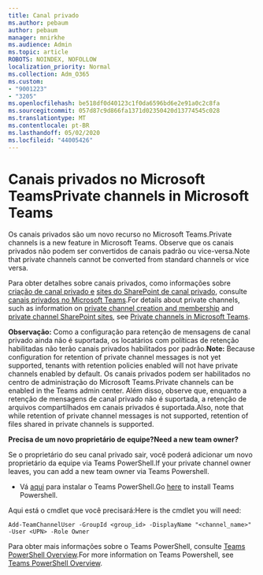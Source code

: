 ```yaml
---
title: Canal privado
ms.author: pebaum
author: pebaum
manager: mnirkhe
ms.audience: Admin
ms.topic: article
ROBOTS: NOINDEX, NOFOLLOW
localization_priority: Normal
ms.collection: Adm_O365
ms.custom:
- "9001223"
- "3205"
ms.openlocfilehash: be518df0d40123c1f0da6596bd6e2e91a0c2c8fa
ms.sourcegitcommit: 057d87c9d866fa1371d02350420d13774545c028
ms.translationtype: MT
ms.contentlocale: pt-BR
ms.lasthandoff: 05/02/2020
ms.locfileid: "44005426"
---
```

# <a name="private-channels-in-microsoft-teams"></a><span data-ttu-id="0d197-102">Canais privados no Microsoft Teams</span><span class="sxs-lookup"><span data-stu-id="0d197-102">Private channels in Microsoft Teams</span></span>

<span data-ttu-id="0d197-103">Os canais privados são um novo recurso no Microsoft Teams.</span><span class="sxs-lookup"><span data-stu-id="0d197-103">Private channels is a new feature in Microsoft Teams.</span></span> <span data-ttu-id="0d197-104">Observe que os canais privados não podem ser convertidos de canais padrão ou vice-versa.</span><span class="sxs-lookup"><span data-stu-id="0d197-104">Note that private channels cannot be converted from standard channels or vice versa.</span></span>

<span data-ttu-id="0d197-105">Para obter detalhes sobre canais privados, como informações sobre [criação de canal privado e](https://docs.microsoft.com/MicrosoftTeams/private-channels#private-channel-creation-and-membership) [sites do SharePoint de canal privado](https://docs.microsoft.com/MicrosoftTeams/private-channels#private-channel-sharepoint-sites), consulte [canais privados no Microsoft Teams](https://docs.microsoft.com/MicrosoftTeams/private-channels).</span><span class="sxs-lookup"><span data-stu-id="0d197-105">For details about private channels, such as information on [private channel creation and membership](https://docs.microsoft.com/MicrosoftTeams/private-channels#private-channel-creation-and-membership) and [private channel SharePoint sites](https://docs.microsoft.com/MicrosoftTeams/private-channels#private-channel-sharepoint-sites), see [Private channels in Microsoft Teams](https://docs.microsoft.com/MicrosoftTeams/private-channels).</span></span> 

<span data-ttu-id="0d197-106">**Observação:** Como a configuração para retenção de mensagens de canal privado ainda não é suportada, os locatários com políticas de retenção habilitadas não terão canais privados habilitados por padrão.</span><span class="sxs-lookup"><span data-stu-id="0d197-106">**Note:** Because configuration for retention of private channel messages is not yet supported, tenants with retention policies enabled will not have private channels enabled by default.</span></span> <span data-ttu-id="0d197-107">Os canais privados podem ser habilitados no centro de administração do Microsoft Teams.</span><span class="sxs-lookup"><span data-stu-id="0d197-107">Private channels can be enabled in the Teams admin center.</span></span> <span data-ttu-id="0d197-108">Além disso, observe que, enquanto a retenção de mensagens de canal privado não é suportada, a retenção de arquivos compartilhados em canais privados é suportada.</span><span class="sxs-lookup"><span data-stu-id="0d197-108">Also, note that while retention of private channel messages is not supported, retention of files shared in private channels is supported.</span></span>

<span data-ttu-id="0d197-109">**Precisa de um novo proprietário de equipe?**</span><span class="sxs-lookup"><span data-stu-id="0d197-109">**Need a new team owner?**</span></span>

<span data-ttu-id="0d197-110">Se o proprietário do seu canal privado sair, você poderá adicionar um novo proprietário da equipe via Teams PowerShell.</span><span class="sxs-lookup"><span data-stu-id="0d197-110">If your private channel owner leaves, you can add a new team owner via Teams Powershell.</span></span>


- <span data-ttu-id="0d197-111">Vá [aqui](https://www.powershellgallery.com/packages/MicrosoftTeams/1.0.6) para instalar o Teams PowerShell.</span><span class="sxs-lookup"><span data-stu-id="0d197-111">Go [here](https://www.powershellgallery.com/packages/MicrosoftTeams/1.0.6) to install Teams Powershell.</span></span>

<span data-ttu-id="0d197-112">Aqui está o cmdlet que você precisará:</span><span class="sxs-lookup"><span data-stu-id="0d197-112">Here is the cmdlet you will need:</span></span>

`
    Add-TeamChannelUser -GroupId <group_id> -DisplayName "<channel_name>" -User <UPN> -Role Owner
`

<span data-ttu-id="0d197-113">Para obter mais informações sobre o Teams PowerShell, consulte [Teams PowerShell Overview](https://docs.microsoft.com/microsoftteams/teams-powershell-overview).</span><span class="sxs-lookup"><span data-stu-id="0d197-113">For more information on Teams Powershell, see [Teams PowerShell Overview](https://docs.microsoft.com/microsoftteams/teams-powershell-overview).</span></span>
